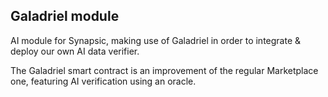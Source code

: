 ## Galadriel module

AI module for Synapsic, making use of Galadriel in order to integrate & deploy our own AI data verifier.

The Galadriel smart contract is an improvement of the regular Marketplace one, featuring AI verification using an oracle.
